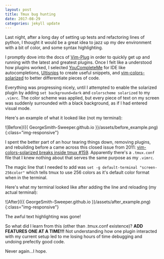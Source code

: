 ```yaml
---
layout: post
title: Tmux bug hunting
date: 2017-08-29
categories: jekyll update
---
```


Last night, after a long day of setting up tests and refactoring lines of python, I thought it would be a great idea to jazz up my dev environment with a bit of color, and some syntax highlighting. 

I promptly dove into the docs of [Vim-Plug](https://github.com/junegunn/vim-plug) in order to quickly get up and running with the latest and greatest plugins. Once I felt like a understood how plugins worked, I selected [YouCompleteMe](https://github.com/Valloric/YouCompleteMe) for IDE like autocompletions, [Ultisnips](https://github.com/SirVer/ultisnips) to create useful snippets, and [vim-colors-solarized](https://github.com/altercation/vim-colors-solarized) to better differentiate pieces of code.

Everything was progressing nicely, until I attempted to enable the solarized plugin by adding `set background=dark` and `colorscheme solarized` to my `.vimrc`. The color scheme was applied, but every piece of text on my screen was suddenly surrounded with a black background, as if I had entered visual mode.

Here's an example of what it looked like (not my terminal):

![Before]({{ GeorgeSmith-Sweeper.github.io }}/assets/before_example.png){:class="img-responsive"}

I spent the better part of an hour tearing things down, removing plugins, and rebuilding before a came across this closed issue from 2011: [vim-colors-solarized breaks inside tmux #159](https://github.com/altercation/solarized/issues/159). Apparently there's a `.tmux.conf` file that I knew nothing about that serves the same purpose as my `.vimrc`. 

The magic line that I needed to add was `set -g default-terminal "screen-256color"` which tells tmux to use 256 colors as it's default color format when in the terminal.

Here's what my terminal looked like after adding the line and reloading (my actual terminal):

![After]({{ GeorgeSmith-Sweeper.github.io }}/assets/after_example.png){:class="img-responsive"}

The awful text highlighting was gone!

So what did I learn from this (other than .tmux.conf existence)? __ADD FEATURES ONE AT A TIME!!!__ Not understanding how one plugin interacted with my current setup led to me losing hours of time debugging and undoing prefectly good code.

Never again...I hope.
